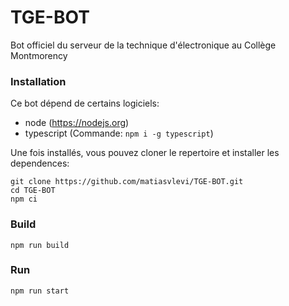 # TGE-BOT

Bot officiel du serveur de la technique d'électronique au Collège Montmorency

### Installation

Ce bot dépend de certains logiciels:

* node (https://nodejs.org)
* typescript (Commande: `npm i -g typescript`)

Une fois installés, vous pouvez cloner le repertoire et installer les dependences:

```
git clone https://github.com/matiasvlevi/TGE-BOT.git
cd TGE-BOT
npm ci
```

### Build

```
npm run build
```

### Run

```
npm run start
```

